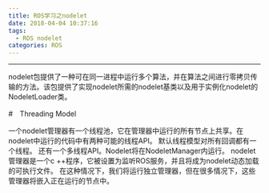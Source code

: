 ```yaml
---
title: ROS学习之nodelet
date: 2018-04-04 10:37:16
tags:
  - ROS nodelet
categories: ROS
---
```


-----

nodelet包提供了一种可在同一进程中运行多个算法，并在算法之间进行零拷贝传输的方法。该包提供了实现nodelet所需的nodelet基类以及用于实例化nodelet的NodeletLoader类。

#　Threading Model

一个nodelet管理器有一个线程池，它在管理器中运行的所有节点上共享。在nodelet中运行的代码中有两种可能的线程API。 默认线程模型对所有回调都有一个线程。 还有一个多线程API。Nodelet将在NodeletManager内运行。 nodelet管理器是一个c ++程序，它被设置为监听ROS服务，并且将成为nodelet动态加载的可执行文件。 在这种情况下，我们将运行独立管理器，但在很多情况下，这些管理器将嵌入正在运行的节点中。